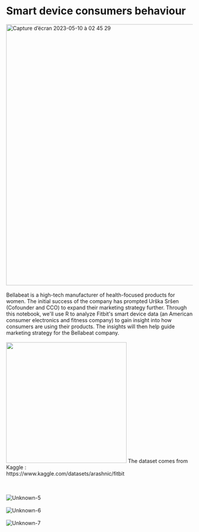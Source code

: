 # Smart device consumers behaviour

<img width="703" alt="Capture d’écran 2023-05-10 à 02 45 29" src="https://github.com/ZofiaQlt/geocoding_r_tableau/assets/67431758/385727fe-94e8-45b2-a619-5636b2db8d97">
<br>
<br>
Bellabeat is a high-tech manufacturer of health-focused products for women. The initial success of the company has prompted Urška Sršen (Cofounder and CCO) to expand their marketing strategy further. Through this notebook, we'll use R to analyze Fitbit's smart device data (an American consumer electronics and fitness company) to gain insight into how consumers are using their products. 
The insights will then help guide marketing strategy for the Bellabeat company.
<br>
<br>
<img width="325" alt="" src="https://user-images.githubusercontent.com/67431758/232096618-1b108d4b-d556-440e-b135-67b2a89c1782.png">
The dataset comes from Kaggle : 
<br>
https://www.kaggle.com/datasets/arashnic/fitbit
<br>
<br>
<br>

![Unknown-5](https://github.com/ZofiaQlt/geocoding_r_tableau/assets/67431758/727752db-b3f2-4c8e-ad57-19413fed1b9f)
<br>
<br>
![Unknown-6](https://github.com/ZofiaQlt/geocoding_r_tableau/assets/67431758/1c8721bc-f74c-4e76-bd6a-d6af97cd54b8)
<br>
<br>
![Unknown-7](https://github.com/ZofiaQlt/geocoding_r_tableau/assets/67431758/1cfafb7f-5644-473b-a3a0-7cf525724322)
